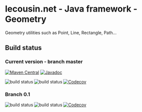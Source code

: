 # lecousin.net - Java framework - Geometry

Geometry utilities such as Point, Line, Rectangle, Path...
 
## Build status

### Current version - branch master

[![Maven Central](https://img.shields.io/maven-central/v/net.lecousin.framework/geometry.svg)](http://search.maven.org/#search%7Cga%7C1%7Cg%3A%22net.lecousin.framework%22%20AND%20a%3A%22geometry%22)
[![Javadoc](https://img.shields.io/badge/javadoc-0.1.0-brightgreen.svg)](https://www.javadoc.io/doc/net.lecousin.framework/geometry/0.1.0)

![build status](https://travis-ci.org/lecousin/java-framework-geometry.svg?branch=master "Build Status")
![build status](https://ci.appveyor.com/api/projects/status/github/lecousin/java-framework-geometry?branch=master&svg=true "Build Status")
[![Codecov](https://codecov.io/gh/lecousin/java-framework-geometry/graph/badge.svg)](https://codecov.io/gh/lecousin/java-framework-geometry/branch/master)

### Branch 0.1

![build status](https://travis-ci.org/lecousin/java-framework-geometry.svg?branch=0.1 "Build Status")
![build status](https://ci.appveyor.com/api/projects/status/github/lecousin/java-framework-geometry?branch=0.1&svg=true "Build Status")
[![Codecov](https://codecov.io/gh/lecousin/java-framework-geometry/branch/0.1/graph/badge.svg)](https://codecov.io/gh/lecousin/java-framework-geometry/branch/0.1)